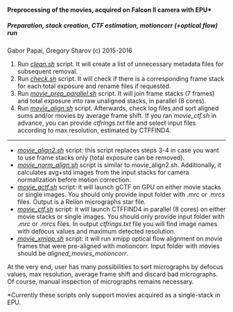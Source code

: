 #### Preprocessing of the movies, acquired on Falcon II camera with EPU*
##### Preparation, stack creation, CTF estimation, motioncorr (+optical flow) run

Gabor Papai, Gregory Sharov (c) 2015-2016

1. Run *[clean.sh](clean.sh)* script. It will create a list of unnecessary metadata files for subsequent removal.
2. Run *[check.sh](check.sh)* script. It will check if there is a corresponding frame stack for each total exposure and rename files if requested.
3. Run *[movie_prep_parallel.sh](movie_prep_parallel.sh)* script. It will join frame stacks (7 frames) and total exposure into raw unaligned stacks, in parallel (8 cores).
4. Run *[movie_align.sh](movie_align.sh)* script. Afterwards, check log files and sort aligned sums and/or movies by average frame shift. If you ran *movie_ctf.sh* in advance, you can provide *ctfrings.txt* file and select input files according to max resolution, estimated by CTFFIND4.
 
---
  * *[movie_align2.sh](movie_align2.sh)* script: this script replaces steps 3-4 in case you want to use frame stacks only (total exposure can be removed).
  * *[movie_norm_align.sh](movie_norm_align.sh)* script is similar to movie_align2.sh. Additionally, it calculates avg+std images from the input stacks for camera normalization before motion correction.
  * *[movie_gctf.sh](movie_gctf.sh)* script: it will launch gCTF on GPU on either movie stacks or single images. You should only provide input folder with *.mrc* or *.mrcs* files. Output is a Relion micrographs star file.
  * *[movie_ctf.sh](movie_ctf.sh)* script: it will launch CTFFIND4 in parallel (8 cores) on either movie stacks or single images. You should only provide input folder with *.mrc* or *.mrcs* files. In output *ctfrings.txt* file you will find image names with defocus values and maximum detected resolution.
  * *[movie_xmipp.sh](movie_xmipp.sh)* script: it will run xmipp optical flow alignment on movie frames that were pre-aligned with motioncorr. Input folder with movies should be *aligned_movies_motioncorr*.

At the very end, user has many possibilities to sort micrographs by defocus values, max resolution, average frame shift and discard bad micrographs. Of course, manual inspection of micrographs remains necessary.

*Currently these scripts only support movies acquired as a single-stack in EPU.
